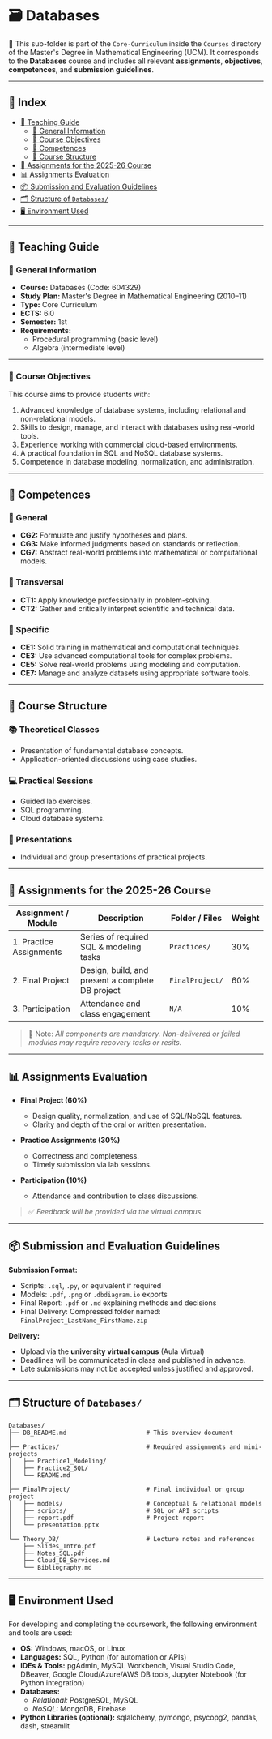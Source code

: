# 🗃️ Databases

📁 This sub-folder is part of the `Core-Curriculum` inside the `Courses` directory of the Master's Degree in Mathematical Engineering (UCM). It corresponds to the **Databases** course and includes all relevant **assignments**, **objectives**, **competences**, and **submission guidelines**.

---

## 📑 Index

- [📘 Teaching Guide](#-teaching-guide)  
  - [📌 General Information](#-general-information)  
  - [🎯 Course Objectives](#-course-objectives)  
  - [🧠 Competences](#-competences)  
  - [🔄 Course Structure](#-course-structure)  
- [🧪 Assignments for the 2025-26 Course](#-assignments-for-the-2025-26-course)  
- [📊 Assignments Evaluation](#-assignments-evaluation)  
- [📦 Submission and Evaluation Guidelines](#-submission-and-evaluation-guidelines)  
- [🗂️ Structure of `Databases/`](#structure-databases)  
- [🖥️ Environment Used](#️-environment-used)

---

## 📘 Teaching Guide

### 📌 General Information

- **Course:** Databases (Code: 604329)  
- **Study Plan:** Master's Degree in Mathematical Engineering (2010–11)  
- **Type:** Core Curriculum  
- **ECTS:** 6.0  
- **Semester:** 1st  
- **Requirements:**  
  - Procedural programming (basic level)  
  - Algebra (intermediate level)  

---

### 🎯 Course Objectives

This course aims to provide students with:

1. Advanced knowledge of database systems, including relational and non-relational models.  
2. Skills to design, manage, and interact with databases using real-world tools.  
3. Experience working with commercial cloud-based environments.  
4. A practical foundation in SQL and NoSQL database systems.  
5. Competence in database modeling, normalization, and administration.  

---

## 🧠 Competences

### 🔹 General

- **CG2:** Formulate and justify hypotheses and plans.  
- **CG3:** Make informed judgments based on standards or reflection.  
- **CG7:** Abstract real-world problems into mathematical or computational models.

### 🔹 Transversal

- **CT1:** Apply knowledge professionally in problem-solving.  
- **CT2:** Gather and critically interpret scientific and technical data.

### 🔹 Specific

- **CE1:** Solid training in mathematical and computational techniques.  
- **CE3:** Use advanced computational tools for complex problems.  
- **CE5:** Solve real-world problems using modeling and computation.  
- **CE7:** Manage and analyze datasets using appropriate software tools.

---

## 🔄 Course Structure

### 📚 Theoretical Classes

- Presentation of fundamental database concepts.
- Application-oriented discussions using case studies.

### 💻 Practical Sessions

- Guided lab exercises.
- SQL programming.
- Cloud database systems.

### 🧾 Presentations

- Individual and group presentations of practical projects.

---

## 🧪 Assignments for the 2025-26 Course

| Assignment / Module                      | Description                                              | Folder / Files       | Weight |
|------------------------------------------|----------------------------------------------------------|----------------------|--------|
| 1. Practice Assignments                  | Series of required SQL & modeling tasks                  | `Practices/`         | 30%    |
| 2. Final Project                         | Design, build, and present a complete DB project         | `FinalProject/`      | 60%    |
| 3. Participation                         | Attendance and class engagement                          | `N/A`                | 10%    |

> 📌 Note: *All components are mandatory. Non-delivered or failed modules may require recovery tasks or resits.*

---

## 📊 Assignments Evaluation

- **Final Project (60%)**  
  - Design quality, normalization, and use of SQL/NoSQL features.  
  - Clarity and depth of the oral or written presentation.  

- **Practice Assignments (30%)**  
  - Correctness and completeness.  
  - Timely submission via lab sessions.  

- **Participation (10%)**  
  - Attendance and contribution to class discussions.  

> ✅ *Feedback will be provided via the virtual campus.*

---

## 📦 Submission and Evaluation Guidelines

**Submission Format:**

- Scripts: `.sql`, `.py`, or equivalent if required  
- Models: `.pdf`, `.png` or `.dbdiagram.io` exports  
- Final Report: `.pdf` or `.md` explaining methods and decisions  
- Final Delivery: Compressed folder named:  
  `FinalProject_LastName_FirstName.zip`

**Delivery:**

- Upload via the **university virtual campus** (Aula Virtual)  
- Deadlines will be communicated in class and published in advance.  
- Late submissions may not be accepted unless justified and approved.

---

## 🗂️ Structure of `Databases/` <a id="structure-databases"></a>

```plaintext
Databases/
├── DB_README.md                      # This overview document
│
├── Practices/                        # Required assignments and mini-projects
│   ├── Practice1_Modeling/
│   ├── Practice2_SQL/
│   └── README.md
│
├── FinalProject/                     # Final individual or group project
│   ├── models/                       # Conceptual & relational models
│   ├── scripts/                      # SQL or API scripts
│   ├── report.pdf                    # Project report
│   └── presentation.pptx
│
└── Theory_DB/                        # Lecture notes and references
    ├── Slides_Intro.pdf
    ├── Notes_SQL.pdf
    ├── Cloud_DB_Services.md
    └── Bibliography.md
```
---

## 🖥️ Environment Used

For developing and completing the coursework, the following environment and tools are used:

- **OS:** Windows, macOS, or Linux  
- **Languages:** SQL, Python (for automation or APIs)  
- **IDEs & Tools:** pgAdmin, MySQL Workbench, Visual Studio Code, DBeaver, Google Cloud/Azure/AWS DB tools, Jupyter Notebook (for Python integration)  
- **Databases:**  
  - *Relational:* PostgreSQL, MySQL  
  - *NoSQL:* MongoDB, Firebase  
- **Python Libraries (optional):** sqlalchemy, pymongo, psycopg2, pandas, dash, streamlit  
